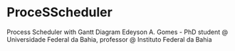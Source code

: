 # ProceSScheduler
Process Scheduler with Gantt Diagram
Edeyson A. Gomes - PhD student @ Universidade Federal da Bahia, professor @ Instituto Federal da Bahia
